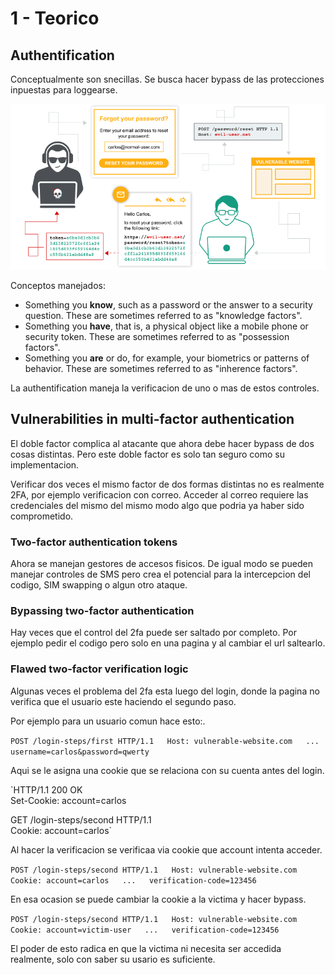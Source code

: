 # 1 - Teorico

## Authentification

 Conceptualmente son snecillas. Se busca hacer bypass de las protecciones inpuestas para loggearse.

![](../../.gitbook/assets/imagen%20%28716%29.png)

Conceptos manejados:

*  Something you **know**, such as a password or the answer to a security question. These are sometimes referred to as "knowledge factors".
*  Something you **have**, that is, a physical object like a mobile phone or security token. These are sometimes referred to as "possession factors".
*  Something you **are** or do, for example, your biometrics or patterns of behavior. These are sometimes referred to as "inherence factors".

La authentification maneja la verificacion de uno o mas de estos controles.

## Vulnerabilities in multi-factor authentication

 El doble factor complica al atacante que ahora debe hacer bypass de dos cosas distintas. Pero este doble factor es solo tan seguro como su implementacion. 

Verificar dos veces el mismo factor de dos formas distintas no es realmente 2FA, por ejemplo verificacion con correo. Acceder al correo requiere las credenciales del mismo del mismo modo algo que podria ya haber sido comprometido.

### Two-factor authentication tokens <a id="two-factor-authentication-tokens"></a>

Ahora se manejan gestores de accesos fisicos. De igual modo se pueden manejar controles de SMS pero crea el potencial para la intercepcion del codigo, SIM swapping o algun otro ataque.

### Bypassing two-factor authentication <a id="bypassing-two-factor-authentication"></a>

 Hay veces que el control del 2fa puede ser saltado por completo. Por ejemplo pedir el codigo pero solo en una pagina y al cambiar el url saltearlo.

### Flawed two-factor verification logic <a id="flawed-two-factor-verification-logic"></a>

 Algunas veces el problema del 2fa esta luego del login, donde la pagina no verifica que el usuario este haciendo el segundo paso.

Por ejemplo para un usuario comun hace esto:.

 `POST /login-steps/first HTTP/1.1  
 Host: vulnerable-website.com  
 ...  
 username=carlos&password=qwerty`

 Aqui se le asigna una cookie que se relaciona con su cuenta antes del login. 

 `HTTP/1.1 200 OK  
 Set-Cookie: account=carlos  
  
GET /login-steps/second HTTP/1.1  
Cookie: account=carlos`

 Al hacer la verificacion se verificaa via cookie que account intenta acceder.

 `POST /login-steps/second HTTP/1.1  
 Host: vulnerable-website.com  
 Cookie: account=carlos  
 ...  
 verification-code=123456`

En esa ocasion se puede cambiar la cookie a la victima y hacer bypass.

`POST /login-steps/second HTTP/1.1  
 Host: vulnerable-website.com  
 Cookie: account=victim-user  
 ...  
 verification-code=123456`

El poder de esto radica en que la victima ni necesita ser accedida realmente, solo con saber su usario es suficiente.



